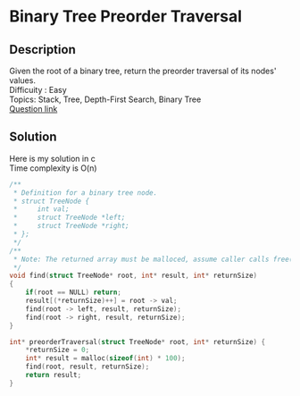 # Binary Tree Preorder Traversal

## Description
Given the root of a binary tree, return the preorder traversal of its nodes' values.
<br>Difficuity : Easy
<br>Topics: Stack, Tree, Depth-First Search, Binary Tree
<br>[Question link](https://leetcode.com/problems/binary-tree-preorder-traversal/description/)
## Solution
Here is my solution in c
<br>Time complexity is O(n)
```C
/**
 * Definition for a binary tree node.
 * struct TreeNode {
 *     int val;
 *     struct TreeNode *left;
 *     struct TreeNode *right;
 * };
 */
/**
 * Note: The returned array must be malloced, assume caller calls free().
 */
void find(struct TreeNode* root, int* result, int* returnSize)
{
    if(root == NULL) return;
    result[(*returnSize)++] = root -> val;
    find(root -> left, result, returnSize);
    find(root -> right, result, returnSize);
}

int* preorderTraversal(struct TreeNode* root, int* returnSize) {
    *returnSize = 0;
    int* result = malloc(sizeof(int) * 100);
    find(root, result, returnSize);
    return result;
}
```
